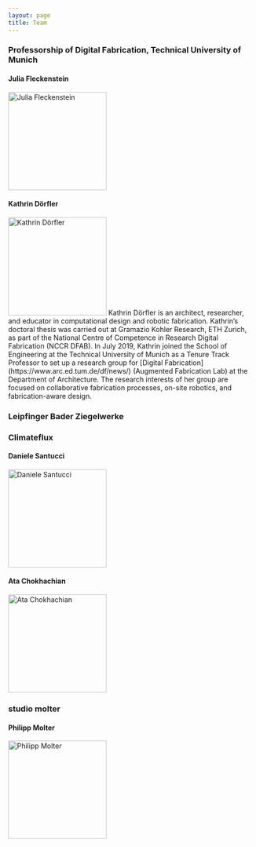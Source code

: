 ```yaml
---
layout: page
title: Team
---
```

### Professorship of Digital Fabrication, Technical University of Munich

#### Julia Fleckenstein
<img src="{{site.baseurl}}images/team-jf.png" alt="Julia Fleckenstein" style="width:200px" class="drop-corners">

#### Kathrin Dörfler
<img src="{{site.baseurl}}images/team-kd.png" alt="Kathrin Dörfler" style="width:200px" class="drop-corners">
Kathrin Dörfler is an architect, researcher, and educator in computational design and robotic fabrication. Kathrin’s doctoral thesis was carried out at Gramazio Kohler Research, ETH Zurich, as part of the National Centre of Competence in Research Digital Fabrication (NCCR DFAB). In July 2019, Kathrin joined the School of Engineering at the Technical University of Munich as a Tenure Track Professor to set up a research group for [Digital Fabrication](https://www.arc.ed.tum.de/df/news/) (Augmented Fabrication Lab) at the Department of Architecture. The research interests of her group are focused on collaborative fabrication processes, on-site robotics, and fabrication-aware design.

### Leipfinger Bader Ziegelwerke


### Climateflux

#### Daniele Santucci
<img src="{{site.baseurl}}images/team-ds.png" alt="Daniele Santucci" style="width:200px" class="drop-corners">

#### Ata Chokhachian
<img src="{{site.baseurl}}images/team-ac.png" alt="Ata Chokhachian" style="width:200px" class="drop-corners">

### studio molter

#### Philipp Molter
<img src="{{site.baseurl}}images/team-pm.png" alt="Philipp Molter" style="width:200px" class="drop-corners">
